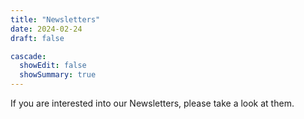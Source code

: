 ```yaml
---
title: "Newsletters"
date: 2024-02-24
draft: false

cascade:
  showEdit: false
  showSummary: true
---
```


If you are interested into our Newsletters, please take a look at them.